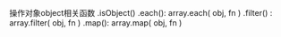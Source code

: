 操作对象object相关函数
.isObject() 
.each(): array.each( obj, fn )
.filter() : array.filter( obj, fn )
.map(): array.map( obj, fn )